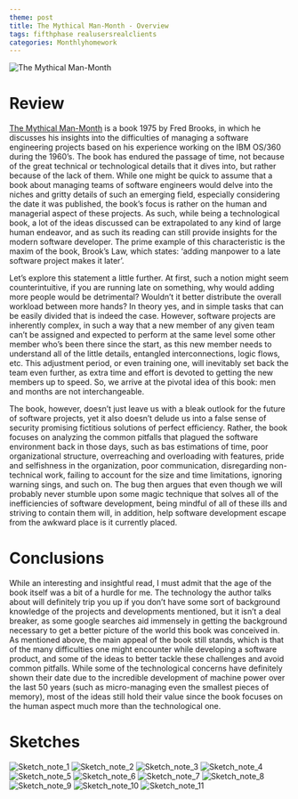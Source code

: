 ```yaml
---
theme: post
title: The Mythical Man-Month - Overview
tags: fifthphase realusersrealclients
categories: Monthlyhomework
---
```


![The Mythical Man-Month](https://images-na.ssl-images-amazon.com/images/I/51EDUtVbQfS._SX342_SY445_QL70_ML2_.jpg) 
 

# Review 

[The Mythical Man-Month](https://en.wikipedia.org/wiki/The_Mythical_Man-Month) is a book 1975 by Fred Brooks, in which he discusses his insights into the difficulties of managing a software engineering projects based on his experience working on the IBM OS/360 during the 1960’s. The book has endured the passage of time, not because of the great technical or technological details that it dives into, but rather because of the lack of them. While one might be quick to assume that a book about managing teams of software engineers would delve into the niches and gritty details of such an emerging field, especially considering the date it was published, the book’s focus is rather on the human and managerial aspect of these projects. As such, while being a technological book, a lot of the ideas discussed can be extrapolated to any kind of large human endeavor, and as such its reading can still provide insights for the modern software developer. The prime example of this characteristic is the maxim of the book, Brook’s Law, which states: ‘adding manpower to a late software project makes it later’.  

Let’s explore this statement a little further. At first, such a notion might seem counterintuitive, if you are running late on something, why would adding more people would be detrimental? Wouldn’t it better distribute the overall workload between more hands? In theory yes, and in simple tasks that can be easily divided that is indeed the case. However, software projects are inherently complex, in such a way that a new member of any given team can’t be assigned and expected to perform at the same level some other member who’s been there since the start, as this new member needs to understand all of the little details, entangled interconnections, logic flows, etc. This adjustment period, or even training one, will inevitably set back the team even further, as extra time and effort is devoted to getting the new members up to speed. So, we arrive at the pivotal idea of this book: men and months are not interchangeable.  

The book, however, doesn’t just leave us with a bleak outlook for the future of software projects, yet it also doesn’t delude us into a false sense of security promising fictitious solutions of perfect efficiency. Rather, the book focuses on analyzing the common pitfalls that plagued the software environment back in those days, such as bas estimations of time, poor organizational structure, overreaching and overloading with features, pride and selfishness in the organization, poor communication, disregarding non-technical work, failing to account for the size and time limitations, ignoring warning sings, and such on. The bug then argues that even though we will probably never stumble upon some magic technique that solves all of the inefficiencies of software development, being mindful of all of these ills and striving to contain them will, in addition, help software development escape from the awkward place is it currently placed. 

 
# Conclusions 

While an interesting and insightful read, I must admit that the age of the book itself was a bit of a hurdle for me. The technology the author talks about will definitely trip you up if you don’t have some sort of background knowledge of the projects and developments mentioned, but it isn’t a deal breaker, as some google searches aid immensely in getting the background necessary to get a better picture of the world this book was conceived in. As mentioned above, the main appeal of the book still stands, which is that of the many difficulties one might encounter while developing a software product, and some of the ideas to better tackle these challenges and avoid common pitfalls. While some of the technological concerns have definitely shown their date due to the incredible development of machine power over the last 50 years (such as micro-managing even the smallest pieces of memory), most of the ideas still hold their value since the book focuses on the human aspect much more than the technological one. 


# Sketches 


![Sketch_note_1](https://raw.githubusercontent.com/Al-0/Encora-Apprenticeship/main/sketches/Phase_5/WhatsApp%20Image%202022-03-14%20at%2011.15.03%20AM.jpeg)
![Sketch_note_2](https://raw.githubusercontent.com/Al-0/Encora-Apprenticeship/main/sketches/Phase_5/WhatsApp%20Image%202022-03-14%20at%2011.15.03%20AM%20(1).jpeg)
![Sketch_note_3](https://raw.githubusercontent.com/Al-0/Encora-Apprenticeship/main/sketches/Phase_5/WhatsApp%20Image%202022-03-14%20at%2011.15.03%20AM%20(2).jpeg)
![Sketch_note_4](https://raw.githubusercontent.com/Al-0/Encora-Apprenticeship/main/sketches/Phase_5/WhatsApp%20Image%202022-03-14%20at%2011.15.03%20AM%20(3).jpeg)
![Sketch_note_5](https://raw.githubusercontent.com/Al-0/Encora-Apprenticeship/main/sketches/Phase_5/WhatsApp%20Image%202022-03-14%20at%2011.15.04%20AM.jpeg)
![Sketch_note_6](https://raw.githubusercontent.com/Al-0/Encora-Apprenticeship/main/sketches/Phase_5/WhatsApp%20Image%202022-03-14%20at%2011.15.04%20AM%20(1).jpeg)
![Sketch_note_7](https://raw.githubusercontent.com/Al-0/Encora-Apprenticeship/main/sketches/Phase_5/WhatsApp%20Image%202022-03-14%20at%2011.15.04%20AM%20(2).jpeg)
![Sketch_note_8](https://raw.githubusercontent.com/Al-0/Encora-Apprenticeship/main/sketches/Phase_5/WhatsApp%20Image%202022-03-14%20at%2011.15.04%20AM%20(3).jpeg)
![Sketch_note_9](https://raw.githubusercontent.com/Al-0/Encora-Apprenticeship/main/sketches/Phase_5/WhatsApp%20Image%202022-03-14%20at%2011.15.04%20AM%20(4).jpeg)
![Sketch_note_10](https://raw.githubusercontent.com/Al-0/Encora-Apprenticeship/main/sketches/Phase_5/WhatsApp%20Image%202022-03-14%20at%2011.15.04%20AM%20(5).jpeg)
![Sketch_note_11](https://raw.githubusercontent.com/Al-0/Encora-Apprenticeship/main/sketches/Phase_5/WhatsApp%20Image%202022-03-14%20at%2011.15.04%20AM%20(6).jpeg)

